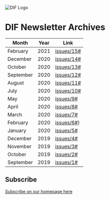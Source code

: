 ![DIF Logo](https://raw.githubusercontent.com/decentralized-identity/universal-resolver/master/docs/logo-dif.png)

# DIF Newsletter Archives


| Month | Year | Link | 
| ----------- | -------------- | ---------------- | 
| February | 2021 |[issues/15#](https://blog.identity.foundation/dif-monthly-15/)
| December | 2020 | [issues/14#](https://blog.identity.foundation/dif-monthly-14/) 
| October | 2020 | [issues/13#](https://blog.identity.foundation/dif-monthly-13/) 
| September | 2020 | [issues/12#](https://blog.identity.foundation/dif-monthly-12/) 
| August | 2020 | [issues/11#](https://blog.identity.foundation/dif-monthly-11/) 
| July | 2020 | [issues/10#](https://blog.identity.foundation/dif-monthly-10/) 
| May | 2020 | [issues/9#](https://blog.identity.foundation/dif-monthly-9/) 
| April | 2020 | [issues/8#](https://blog.identity.foundation/dif-monthly-8/) 
| March | 2020 | [issues/7#](https://blog.identity.foundation/dif-monthly-7/) 
| February | 2020 | [issues/6#](https://blog.identity.foundation/dif-monthly-6/)) 
| January | 2020 | [issues/5#](https://blog.identity.foundation/dif-monthly-5/) 
| December | 2019 | [issues/4#](https://blog.identity.foundation/dif-monthly-4/) 
| November | 2019 | [issues/3#](https://blog.identity.foundation/dif-monthly-3/)
| October | 2019 | [issues/2#](https://blog.identity.foundation/dif-monthly-2/)
| September | 2019 | [issues/1#](https://blog.identity.foundation/dif-monthly-1-edit-c/)


## Subscribe

[Subscribe on our homepage here](https://identity.foundation/)
